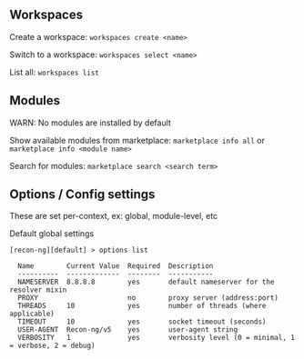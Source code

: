 ## Workspaces

Create a workspace: ```workspaces create <name>```

Switch to a workspace: ```workspaces select <name>```

List all: ```workspaces list```


## Modules
WARN: No modules are installed by default

Show available modules from marketplace: ```marketplace info all``` or ```marketplace info <module name>```

Search for modules: ```marketplace search <search term>```


## Options / Config settings
These are set per-context, ex: global, module-level, etc

Default global settings
```
[recon-ng][default] > options list

  Name        Current Value  Required  Description
  ----------  -------------  --------  -----------
  NAMESERVER  8.8.8.8        yes       default nameserver for the resolver mixin
  PROXY                      no        proxy server (address:port)
  THREADS     10             yes       number of threads (where applicable)
  TIMEOUT     10             yes       socket timeout (seconds)
  USER-AGENT  Recon-ng/v5    yes       user-agent string
  VERBOSITY   1              yes       verbosity level (0 = minimal, 1 = verbose, 2 = debug)
```
